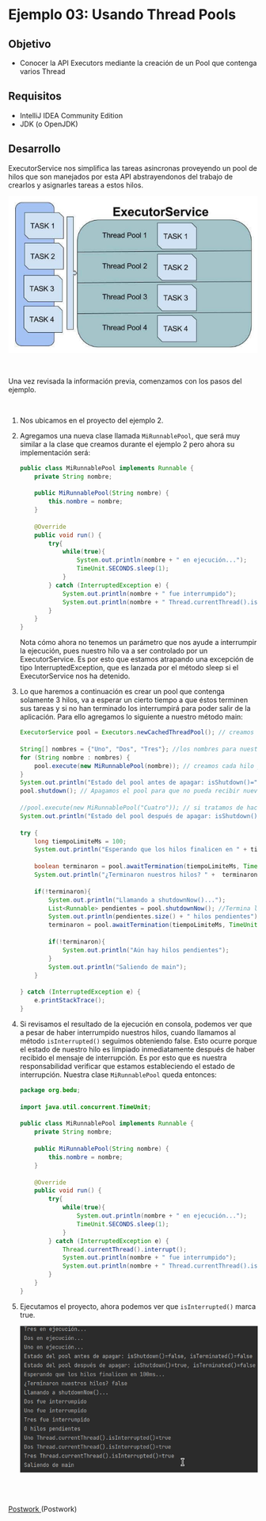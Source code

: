 # Ejemplo 03: Usando Thread Pools

## Objetivo

- Conocer la API Executors mediante la creación de un Pool que contenga varios Thread

## Requisitos

- IntelliJ IDEA Community Edition
- JDK (o OpenJDK)

## Desarrollo

ExecutorService nos simplifica las tareas asincronas proveyendo un pool de hilos que son manejados por esta API abstrayendonos del trabajo de crearlos y asignarles tareas a estos hilos.

![Ejecución](img/img_02.jpg)

<br/>

Una vez revisada la información previa, comenzamos con los pasos del ejemplo.

<br/>

1. Nos ubicamos en el proyecto del ejemplo 2.

2. Agregamos una nueva clase llamada `MiRunnablePool`, que será muy similar a la clase que creamos durante el ejemplo 2 pero ahora su implementación será:

    ```java
    public class MiRunnablePool implements Runnable {
        private String nombre;

        public MiRunnablePool(String nombre) {
            this.nombre = nombre;
        }

        @Override
        public void run() {
            try{
                while(true){
                    System.out.println(nombre + " en ejecución...");
                    TimeUnit.SECONDS.sleep(1);
                }
            } catch (InterruptedException e) {
                System.out.println(nombre + " fue interrumpido");
                System.out.println(nombre + " Thread.currentThread().isInterrupted()=" + Thread.currentThread().isInterrupted());
            }
        }
    }
    ```

    Nota cómo ahora no tenemos un parámetro que nos ayude a interrumpir la ejecución, pues nuestro hilo va a ser controlado por un ExecutorService. Es por esto que estamos atrapando una excepción de tipo InterruptedException, que es lanzada por el método sleep si el ExecutorService nos ha detenido.

3. Lo que haremos a continuación es crear un pool que contenga solamente 3 hilos, va a esperar un cierto tiempo a que éstos terminen sus tareas y si no han terminado los interrumpirá para poder salir de la aplicación. Para ello agregamos lo siguiente a nuestro método main:

    ```java
    ExecutorService pool = Executors.newCachedThreadPool(); // creamos un pool preconfigurado

    String[] nombres = {"Uno", "Dos", "Tres"}; //los nombres para nuestros hilos
    for (String nombre : nombres) {
        pool.execute(new MiRunnablePool(nombre)); // creamos cada hilo y lo ejecutamos
    }
    System.out.println("Estado del pool antes de apagar: isShutdown()=" + pool.isShutdown() + ", isTerminated()=" + pool.isTerminated());
    pool.shutdown(); // Apagamos el pool para que no pueda recibir nuevos hilos

    //pool.execute(new MiRunnablePool("Cuatro")); // si tratamos de hacer esto recibiremos una excepción
    System.out.println("Estado del pool después de apagar: isShutdown()=" + pool.isShutdown() + ", isTerminated()=" + pool.isTerminated());

    try {
        long tiempoLimiteMs = 100;
        System.out.println("Esperando que los hilos finalicen en " + tiempoLimiteMs + "ms...");

        boolean terminaron = pool.awaitTermination(tiempoLimiteMs, TimeUnit.MILLISECONDS); //Esperamos a los hilos por 100ms, retorna true si acabaron antes o hasta los 100ms o false si fueron interrumpidos
        System.out.println("¿Terminaron nuestros hilos? " +  terminaron);

        if(!terminaron){
            System.out.println("Llamando a shutdownNow()...");
            List<Runnable> pendientes = pool.shutdownNow(); //Termina los hilos que se estén ejecutando y retorna una lista de hilos pendientes a ejecutarse
            System.out.println(pendientes.size() + " hilos pendientes");
            terminaron = pool.awaitTermination(tiempoLimiteMs, TimeUnit.MILLISECONDS); //esperando otros 100ms a que terminen nuestros hilos

            if(!terminaron){
                System.out.println("Aún hay hilos pendientes");
            }
            System.out.println("Saliendo de main");
        }

    } catch (InterruptedException e) {
        e.printStackTrace();
    }
    ```

4. Si revisamos el resultado de la ejecución en consola, podemos ver que a pesar de haber interrumpido nuestros hilos, cuando llamamos al método `isInterrupted()` seguimos obteniendo false. Esto ocurre porque el estado de nuestro hilo es limpiado inmediatamente después de haber recibido el mensaje de interrupción. Es por esto que es nuestra responsabilidad verificar que estamos estableciendo el estado de interrupción. Nuestra clase `MiRunnablePool` queda entonces:

    ```java
    package org.bedu;

    import java.util.concurrent.TimeUnit;

    public class MiRunnablePool implements Runnable {
        private String nombre;

        public MiRunnablePool(String nombre) {
            this.nombre = nombre;
        }

        @Override
        public void run() {
            try{
                while(true){
                    System.out.println(nombre + " en ejecución...");
                    TimeUnit.SECONDS.sleep(1);
                }
            } catch (InterruptedException e) {
                Thread.currentThread().interrupt();
                System.out.println(nombre + " fue interrumpido");
                System.out.println(nombre + " Thread.currentThread().isInterrupted()=" + Thread.currentThread().isInterrupted());
            }
        }
    }
    ```

5. Ejecutamos el proyecto, ahora podemos ver que `isInterrupted()` marca true.

    ![Ejecución](img/img_01.png)


<br/>
<br/>

[Postwork ](../Postwork/Readme.md)(Postwork)